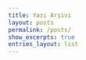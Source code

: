 ```yaml
---
title: Yazı Arşivi
layout: posts
permalink: /posts/
show_excerpts: true
entries_layout: list
---
```

